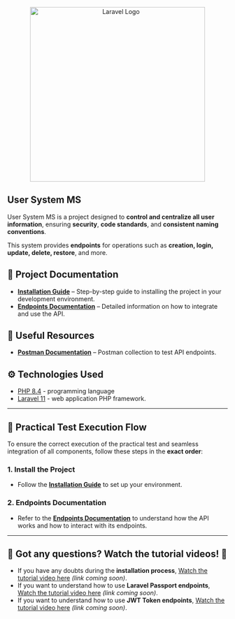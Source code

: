 <p align="center"><a href="https://laravel.com" target="_blank"><img src="https://raw.githubusercontent.com/laravel/art/master/logo-lockup/5%20SVG/2%20CMYK/1%20Full%20Color/laravel-logolockup-cmyk-red.svg" width="400" alt="Laravel Logo"></a></p>

## User System MS  

User System MS is a project designed to **control and centralize all user information**, ensuring **security**, **code standards**, and **consistent naming conventions**.  

This system provides **endpoints** for operations such as **creation, login, update, delete, restore**, and more.  

## 📄 Project Documentation  

- **[Installation Guide](https://github.com/carloseduardorocha/user-system/wiki/Installation-Guide)** – Step-by-step guide to installing the project in your development environment.  
- **[Endpoints Documentation](https://github.com/carloseduardorocha/user-system/wiki/Endpoints-Doc)** – Detailed information on how to integrate and use the API.  

## 🔗 Useful Resources  

- **[Postman Documentation](https://documenter.getpostman.com/view/15465603/2sAYdZvEV2)** – Postman collection to test API endpoints.  

## ⚙ Technologies Used  

- [PHP 8.4](https://www.php.net/) - programming language <br/>
- [Laravel 11](https://laravel.com/docs/11.x) - web application PHP framework. <br/>

---

## 🚀 Practical Test Execution Flow  

To ensure the correct execution of the practical test and seamless integration of all components, follow these steps in the **exact order**:  

### 1. **Install the Project**  
   - Follow the **[Installation Guide](https://github.com/carloseduardorocha/user-system/wiki/Installation-Guide)** to set up your environment.  

### 2. **Endpoints Documentation**  
   - Refer to the **[Endpoints Documentation](https://github.com/carloseduardorocha/user-system/wiki/Endpoints-Doc)** to understand how the API works and how to interact with its endpoints.
---

## 🚨 **Got any questions? Watch the tutorial videos!** 🚨  

- If you have any doubts during the **installation process**, [Watch the tutorial video here](#) _(link coming soon)_.  
- If you want to understand how to use **Laravel Passport endpoints**, [Watch the tutorial video here](#) _(link coming soon)_.  
- If you want to understand how to use **JWT Token endpoints**, [Watch the tutorial video here](#) _(link coming soon)_.  
